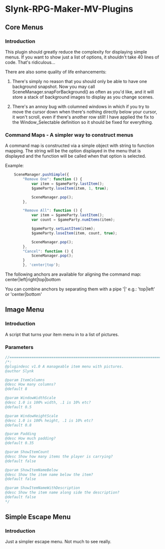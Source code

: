 # Slynk-RPG-Maker-MV-Plugins

## Core Menus
### Introduction
This plugin should greatly reduce the complexity for displaying simple menus.
If you want to show just a list of options, it shouldn't take 40 lines of code.
That's ridiculous...

There are also some quality of life enhancements:

1. There's simply no reason that you should only be able to have one background
snapshot. Now you may call SceneManager.snapForBackground() as often as you'd
like, and it will store a stack of background images to display as you change scenes.

2. There's an annoy bug with columned windows in which if you try to move the cursor
down when there's nothing directly below your cursor, it won't scroll, even if there's
another row still! I have applied the fix to the Window_Selectable definition so it
should be fixed for everything.

### Command Maps - A simpler way to construct menus

A command map is constructed via a simple object with string to function
mapping. The string will be the option displayed in the menu that is
displayed and the function will be called when that option is selected.

Example:
```javascript
    SceneManager.pushSimple({
        "Remove One": function () {
            var item = $gameParty.lastItem();
            $gameParty.loseItem(item, 1, true);

            SceneManager.pop();
        },

        "Remove All": function () {
            var item = $gameParty.lastItem();
            var count = $gameParty.numItems(item);

            $gameParty.setLastItem(item);
            $gameParty.loseItem(item, count, true);

            SceneManager.pop();
        },
        "Cancel": function () {
            SceneManager.pop();
        }
        }, 'center|top');
```
The following anchors are available for aligning the command map:
center|left|right|top|bottom

You can combine anchors by separating them with a pipe '|' e.g.:
'top|left' or 'center|bottom'

## Image Menu
### Introduction

A script that turns your item menu in to a list of pictures. 

### Parameters
```javascript
//=============================================================================
/*:
@plugindesc v1.0 A manageable item menu with pictures.
@author Slynk

@param ItemColumns
@desc How many columns?
@default 8

@param WindowWidthScale
@desc 1.0 is 100% width, .1 is 10% etc?
@default 0.5

@param WindowHeightScale
@desc 1.0 is 100% height, .1 is 10% etc?
@default 0.8

@param Padding
@desc How much padding?
@default 0.35

@param ShowItemCount
@desc Show how many items the player is carrying?
@default false

@param ShowItemNameBelow
@desc Show the item name below the item?
@default false

@param ShowItemNameWithDescription
@desc Show the item name along side the description?
@default false
*/
```

## Simple Escape Menu
### Introduction
Just a simpler escape menu. Not much to see really.
